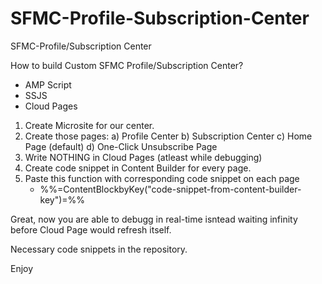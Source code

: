 # SFMC-Profile-Subscription-Center
SFMC-Profile/Subscription Center

How to build Custom SFMC Profile/Subscription Center?

- AMP Script
- SSJS
- Cloud Pages

1. Create Microsite for our center.
2. Create those pages:
  a) Profile Center
  b) Subscription Center
  c) Home Page (default)
  d) One-Click Unsubscribe Page
3. Write NOTHING in Cloud Pages (atleast while debugging)
4. Create code snippet in Content Builder for every page.
5. Paste this function with corresponding code snippet on each page 
    - %%=ContentBlockbyKey("code-snippet-from-content-builder-key")=%%
    
Great, now you are able to debugg in real-time isntead waiting infinity before Cloud Page would refresh itself.

Necessary code snippets in the repository.

Enjoy

